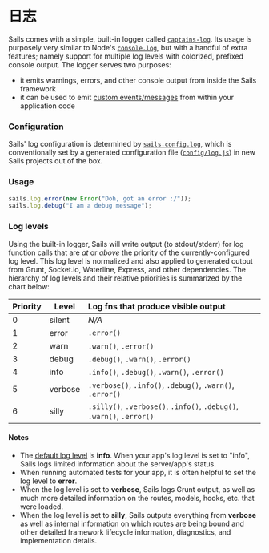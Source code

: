# 日志

Sails comes with a simple, built-in logger called [`captains-log`](https://github.com/balderdashy/captains-log).  Its usage is purposely very similar to Node's [`console.log`](https://nodejs.org/api/console.html#console_console_log_data), but with a handful of extra features; namely support for multiple log levels with colorized, prefixed console output. The logger serves two purposes:
+ it emits warnings, errors, and other console output from inside the Sails framework
+ it can be used to emit [custom events/messages](https://sailsjs.com/documentation/concepts/logging/custom-log-messages) from within your application code


### Configuration
Sails' log configuration is determined by [`sails.config.log`](https://sailsjs.com/documentation/reference/configuration/sails-config-log), which is conventionally set by a generated configuration file ([`config/log.js`](https://sailsjs.com/documentation/anatomy/my-app/config/log-js)) in new Sails projects out of the box.

### Usage

```javascript
sails.log.error(new Error("Doh, got an error :/"));
sails.log.debug("I am a debug message");
```

### Log levels

Using the built-in logger, Sails will write output (to stdout/stderr) for log function calls that are _at_ or _above_ the priority of the currently-configured log level.  This log level is normalized and also applied to generated output from Grunt, Socket.io, Waterline, Express, and other dependencies. The hierarchy of log levels and their relative priorities is summarized by the chart below:

| Priority | Level     | Log fns that produce visible output   |
|----------|-----------|:--------------------------------------|
| 0        | silent    | _N/A_
| 1        | error     | `.error()`            |
| 2        | warn      | `.warn()`, `.error()` |
| 3        | debug     | `.debug()`, `.warn()`, `.error()` |
| 4        | info      | `.info()`, `.debug()`, `.warn()`, `.error()` |
| 5        | verbose   | `.verbose()`, `.info()`, `.debug()`, `.warn()`, `.error()` |
| 6        | silly     | `.silly()`, `.verbose()`, `.info()`, `.debug()`, `.warn()`, `.error()` |


#### Notes
 + The [default log level](https://sailsjs.com/documentation/reference/configuration/sails-config-log) is **info**.  When your app's log level is set to "info", Sails logs limited information about the server/app's status.
 + When running automated tests for your app, it is often helpful to set the log level to **error**.
 + When the log level is set to **verbose**, Sails logs Grunt output, as well as much more detailed information on the routes, models, hooks, etc. that were loaded.
 + When the log level is set to **silly**, Sails outputs everything from **verbose** as well as internal information on which routes are being bound and other detailed framework lifecycle information, diagnostics, and implementation details.



<docmeta name="displayName" value="Logging">
